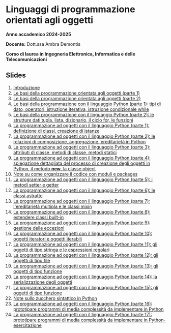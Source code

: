 # Linguaggi di programmazione orientati agli oggetti

**Anno accademico 2024-2025** 

**Docente:** Dott.ssa Ambra Demontis

**Corso di laurea in Ingegneria Elettronica, Informatica e delle Telecomunicazioni**

## Slides

1. [Introduzione](https://github.com/unica-lpo/unica-lpo.github.io/raw/main/slides/LPO_0_intro_corso.pdf)
2. [Le basi della programmazione orientata agli oggetti (parte 1)](https://github.com/unica-lpo/unica-lpo.github.io/raw/main/slides/LPO_1_basi_della_OOP_parte_1.pdf)
3. [Le basi della programmazione orientata agli oggetti (parte 2)](https://github.com/unica-lpo/unica-lpo.github.io/raw/main/slides/LPO_1_basi_della_OOP_parte_2.pdf)
4. [Le basi della programmazione con il linguaggio Python (parte 1): tipi di dato, operatori, istruzione iterativa, istruzione condizionale while](https://github.com/unica-lpo/unica-lpo.github.io/raw/main/slides/LPO_2_basi_Python_parte_1.pdf)
5. [Le basi della programmazione con il linguaggio Python (parte 2): le strutture dati tupla, lista, dizionario, il ciclo for, le funzioni](https://github.com/unica-lpo/unica-lpo.github.io/raw/main/slides/LPO_2_basi_Python_parte_2.pdf)
6. [La programmazione ad oggetti con il linguaggio Python (parte 1): definizione di classi, creazione di istanze](https://github.com/unica-lpo/unica-lpo.github.io/raw/main/slides/LPO_3_gli_oggetti_in_python_parte_1.pdf)
7. [La programmazione ad oggetti con il linguaggio Python (parte 2): le relazioni di composizione, aggregazione, ereditarietà in Python](https://github.com/unica-lpo/unica-lpo.github.io/raw/main/slides/LPO_3_gli_oggetti_in_python_parte_2.pdf)
8. [La programmazione ad oggetti con il linguaggio Python (parte 3): attributi di classe, metodi di classe, metodi statici](https://github.com/unica-lpo/unica-lpo.github.io/raw/main/slides/LPO_3_gli_oggetti_in_python_parte_3.pdf)
9. [La programmazione ad oggetti con il linguaggio Python (parte 4): spiegazione dettagliata del processo di creazione degli oggetti in Python, il metodo __new__, la classe object](https://github.com/unica-lpo/unica-lpo.github.io/raw/main/slides/LPO_3_gli_oggetti_in_python_parte_4.pdf)
10. [Note su come organizzare il codice con moduli e packages](https://github.com/unica-lpo/unica-lpo.github.io/raw/main/slides/LPO_organizzare_il_codice.pdf)
11. [La programmazione ad oggetti con il linguaggio Python (parte 5): i metodi setter e getter](https://github.com/unica-lpo/unica-lpo.github.io/raw/main/slides/LPO_3_gli_oggetti_in_python_parte_5.pdf)
12. [La programmazione ad oggetti con il linguaggio Python (parte 6): le classi astratte](https://github.com/unica-lpo/unica-lpo.github.io/raw/main/slides/LPO_3_gli_oggetti_in_python_parte_6.pdf)
13. [La programmazione ad oggetti con il linguaggio Python (parte 7): l'ereditarietà multipla e le classi mixin](https://github.com/unica-lpo/unica-lpo.github.io/raw/main/slides/LPO_3_gli_oggetti_in_python_parte_7.pdf)
14. [La programmazione ad oggetti con il linguaggio Python (parte 8): estendere classi built-in](https://github.com/unica-lpo/unica-lpo.github.io/raw/main/slides/LPO_3_gli_oggetti_in_python_parte_8.pdf)
15. [La programmazione ad oggetti con il linguaggio Python (parte 9): gestione delle eccezioni](https://github.com/unica-lpo/unica-lpo.github.io/raw/main/slides/LPO_3_gli_oggetti_in_python_parte_9.pdf)
16. [La programmazione ad oggetti con il linguaggio Python (parte 10): oggetti iteratori e oggetti iterabili](https://github.com/unica-lpo/unica-lpo.github.io/raw/main/slides/LPO_3_gli_oggetti_in_python_parte_10.pdf)
17. [La programmazione ad oggetti con il linguaggio Python (parte 11): gli oggetti di tipo stringa e le espressioni regolari](https://github.com/unica-lpo/unica-lpo.github.io/raw/main/slides/LPO_3_gli_oggetti_in_python_parte_11.pdf)
18. [La programmazione ad oggetti con il linguaggio Python (parte 12): gli oggetti di tipo file](https://github.com/unica-lpo/unica-lpo.github.io/raw/main/slides/LPO_3_gli_oggetti_in_python_parte_12.pdf)
21. [La programmazione ad oggetti con il linguaggio Python (parte 13): gli oggetti di tipo funzione](https://github.com/unica-lpo/unica-lpo.github.io/raw/main/slides/LPO_3_gli_oggetti_in_python_parte_13.pdf)
19. [La programmazione ad oggetti con il linguaggio Python (parte 14): la serializzazione degli oggetti](https://github.com/unica-lpo/unica-lpo.github.io/raw/main/slides/LPO_3_gli_oggetti_in_python_parte_14.pdf)
21. [La programmazione ad oggetti con il linguaggio Python (parte 15): gli oggetti di tipo funzione](https://github.com/unica-lpo/unica-lpo.github.io/raw/main/slides/LPO_3_gli_oggetti_in_python_parte_15.pdf)
22. [Note sullo zucchero sintattico in Python](https://github.com/unica-lpo/unica-lpo.github.io/raw/main/slides/zucchero_sintattico.pptx.pdf)
23. [La programmazione ad oggetti con il linguaggio Python (parte 16): prototipare programmi di media complessità da implementare in Python](https://github.com/unica-lpo/unica-lpo.github.io/raw/main/slides/LPO_3_gli_oggetti_in_python_parte_16.pdf)
24. [La programmazione ad oggetti con il linguaggio Python (parte 17): prototipare programmi di media complessità da implementare in Python-esercitazione](https://github.com/unica-lpo/unica-lpo.github.io/raw/main/slides/LPO_3_gli_oggetti_in_python_parte_17.pdf)


